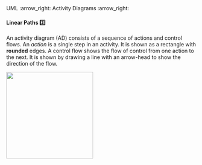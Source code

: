 <div id="path">UML :arrow_right: Activity Diagrams :arrow_right:</div>

<div id="title">

#### Linear Paths :two:

</div>

<div id="body">

An activity diagram (AD) consists of a sequence of actions and control flows. An _action_ is a single step in an activity. It is shown as a rectangle with **rounded** edges. A control flow shows the flow of control from one action to the next. It is shown by drawing a line with an arrow-head to show the direction of the flow.

<img src="{{baseUrl}}/uml/activityDiagrams/basicNotations/linearPaths/images/diagram.png" height="230" />
<p/>

</div>

<div id="extras">
</div>

</div>
